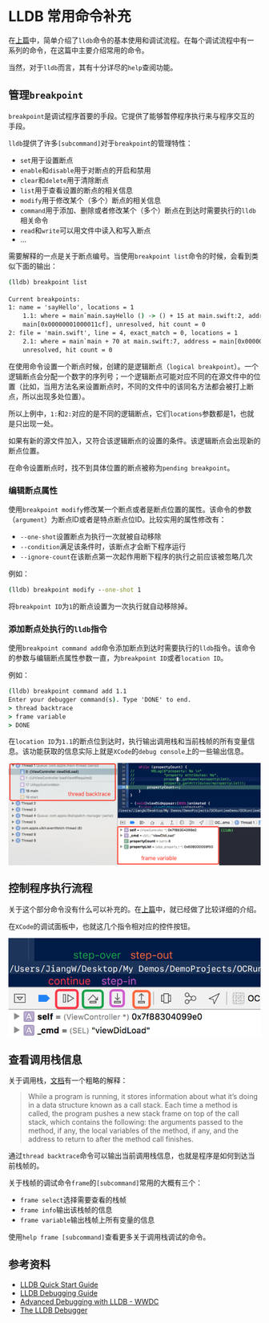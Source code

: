 # LLDB 常用命令补充

在[上篇](about-lldb-what-else-do-you-know.md)中，简单介绍了`lldb`命令的基本使用和调试流程。在每个调试流程中有一系列的命令，在这篇中主要介绍常用的命令。

当然，对于`lldb`而言，其有十分详尽的`help`查阅功能。

## 管理`breakpoint`

`breakpoint`是调试程序首要的手段。它提供了能够暂停程序执行来与程序交互的手段。

`lldb`提供了许多`[subcommand]`对于`breakpoint`的管理特性：

- `set`用于设置断点
- `enable`和`disable`用于对断点的开启和禁用
- `clear`和`delete`用于清除断点
- `list`用于查看设置的断点的相关信息
- `modify`用于修改某个（多个）断点的相关信息
- `command`用于添加、删除或者修改某个（多个）断点在到达时需要执行的`lldb`相关命令
- `read`和`write`可以用文件中读入和写入断点
- ...

需要解释的一点是关于断点编号。当使用`breakpoint list`命令的时候，会看到类似下面的输出：

```cmd
(lldb) breakpoint list

Current breakpoints:
1: name = 'sayHello', locations = 1
    1.1: where = main`main.sayHello () -> () + 15 at main.swift:2, address =
    main[0x00000001000011cf], unresolved, hit count = 0
2: file = 'main.swift', line = 4, exact_match = 0, locations = 1
    2.1: where = main`main + 70 at main.swift:7, address = main[0x00000001000011a6],
    unresolved, hit count = 0
```
在使用命令设置一个断点时候，创建的是逻辑断点（`logical breakpoint`）。一个逻辑断点会分配一个数字的序列号；一个逻辑断点可能对应不同的在源文件中的位置（比如，当用方法名来设置断点时，不同的文件中的该同名方法都会被打上断点，所以出现多处位置）。

所以上例中，`1:`和`2:`对应的是不同的逻辑断点，它们`locations`参数都是1，也就是只出现一处。

如果有新的源文件加入，又符合该逻辑断点的设置的条件。该逻辑断点会出现新的断点位置。

在命令设置断点时，找不到具体位置的断点被称为`pending breakpoint`。

### 编辑断点属性

使用`breakpoint modify`修改某一个断点或者是断点位置的属性。该命令的参数（`argument`）为断点ID或者是特点断点位ID。比较实用的属性修改有：

- `--one-shot`设置断点为执行一次就被自动移除
- `--condition`满足该条件时，该断点才会断下程序运行
- `--ignore-count`在该断点第一次起作用断下程序的执行之前应该被忽略几次

例如：

```cmd
(lldb) breakpoint modify --one-shot 1
```

将`breakpoint ID`为`1`的断点设置为一次执行就自动移除掉。

### 添加断点处执行的`lldb`指令

使用`breakpoint command add`命令添加断点到达时需要执行的`lldb`指令。该命令的参数与编辑断点属性参数一直，为`breakpoint ID`或者`location ID`。

例如：

```cmd
(lldb) breakpoint command add 1.1
Enter your debugger command(s). Type 'DONE' to end.
> thread backtrace
> frame variable 
> DONE
```

在`location ID`为`1.1`的断点位到达时，执行输出调用栈和当前栈帧的所有变量信息。该功能获取的信息实际上就是`XCode`的`debug console`上的一些输出信息。

<div align='center'>
<img 
src="../images/lldb-xcode-console.png" 
width="600" 
title = "LLDB XCode Console"
alt = "LLDB XCode Console"
align = center
/>
<br />
</div>

## 控制程序执行流程

关于这个部分命令没有什么可以补充的。在[上篇](about-lldb-what-else-do-you-know.md)中，就已经做了比较详细的介绍。

在`XCode`的调试面板中，也就这几个指令相对应的控件按钮。

<div align='center'>
<img 
src="../images/lldb-xcode-gui-controls.png" 
width="600" 
title = "LLDB XCode Console GUI Controls"
alt = "LLDB XCode Console GUI Controls"
align = center
/>
<br />
</div>


## 查看调用栈信息

关于调用栈，[文档](https://developer.apple.com/library/content/documentation/General/Conceptual/lldb-guide/chapters/C5-Examining-The-Call-Stack.html#//apple_ref/doc/uid/TP40016717-CH10-SW1)有一个粗略的解释：

> While a program is running, it stores information about what it’s doing in a data structure known as a call stack. Each time a method is called, the program pushes a new stack frame on top of the call stack, which contains the following: the arguments passed to the method, if any, the local variables of the method, if any, and the address to return to after the method call finishes.

通过`thread backtrace`命令可以输出当前调用栈信息，也就是程序是如何到达当前栈帧的。

关于栈帧的调试命令`frame`的`[subcommand]`常用的大概有三个：

- `frame select`选择需要查看的栈帧
- `frame info`输出该栈帧的信息
- `frame variable`输出栈帧上所有变量的信息

使用`help frame [subcommand]`查看更多关于调用栈调试的命令。

## 参考资料

- [LLDB Quick Start Guide](https://developer.apple.com/library/content/documentation/IDEs/Conceptual/gdb_to_lldb_transition_guide/document/Introduction.html)
- [LLDB Debugging Guide](https://developer.apple.com/library/content/documentation/General/Conceptual/lldb-guide/chapters/Introduction.html)
- [Advanced Debugging with LLDB - WWDC](https://developer.apple.com/videos/play/wwdc2013/413/)
- [The LLDB Debugger](https://lldb.llvm.org/)
